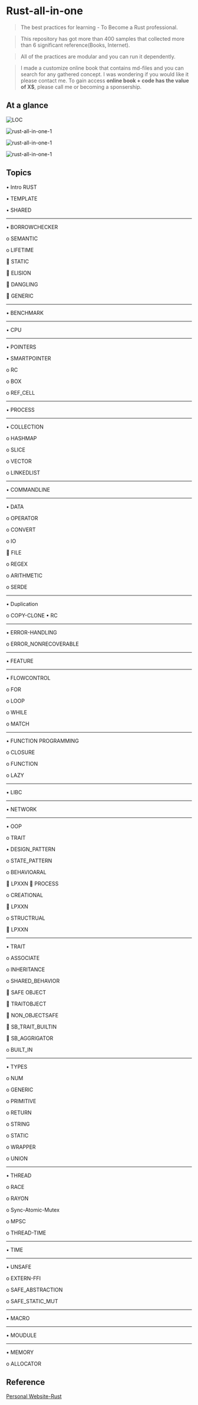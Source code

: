 # Rust-all-in-one

> The best practices for learning - To Become a Rust professional.

> This repository has got more than 400 samples that collected more than 6 significant reference(Books, Internet). 

> All of the practices  are modular and you can run it dependently.

> I made a customize online book that contains md-files and you can search for any gathered concept. I was wondering if you would like it please contact me. To gain access **online book + code has the value of X$**, please call me or becoming a sponsership. 

## At a glance 


![LOC](https://github.com/armanriazi/rust-all-in-one/blob/main/LOC.JPG)
>
![rust-all-in-one-1](https://github.com/armanriazi/rust-all-in-one/blob/main/rust-all-in-one.JPG)
>
![rust-all-in-one-1](https://github.com/armanriazi/rust-all-in-one/blob/main/rust-all-in-one-2.JPG)
>
![rust-all-in-one-1](https://github.com/armanriazi/rust-all-in-one/blob/main/rust-all-in-one-3.JPG)

## Topics

•	Intro RUST

•	TEMPLATE

•	SHARED
________________________________________

•	BORROWCHECKER

o	SEMANTIC

o	LIFETIME

  	STATIC
  
  	ELISION
  
  	DANGLING
  
  	GENERIC
________________________________________

•	BENCHMARK

________________________________________

•	CPU

________________________________________

•	POINTERS

•	SMARTPOINTER

o	RC

o	BOX

o	REF_CELL
________________________________________

•	PROCESS
________________________________________

•	COLLECTION

o	HASHMAP

o	SLICE

o	VECTOR

o	LINKEDLIST
________________________________________

•	COMMANDLINE
________________________________________

•	DATA

o	OPERATOR

o	CONVERT

o	IO

  	FILE

o	REGEX

o	ARITHMETIC

o	SERDE
________________________________________

•	Duplication

o	COPY-CLONE
•	RC
________________________________________

•	ERROR-HANDLING

o	ERROR_NONRECOVERABLE
________________________________________

•	FEATURE
________________________________________

•	FLOWCONTROL

o	FOR

o	LOOP

o	WHILE

o	MATCH
________________________________________

•	FUNCTION PROGRAMMING

o	CLOSURE

o	FUNCTION

o	LAZY
________________________________________

•	LIBC
________________________________________

•	NETWORK
________________________________________

•	OOP

o	TRAIT

•	DESIGN_PATTERN

o	STATE_PATTERN

o	BEHAVIOARAL

  	LPXXN
  	PROCESS

o	CREATIONAL

  	LPXXN

o	STRUCTRUAL

  	LPXXN
________________________________________

•	TRAIT

o	ASSOCIATE

o	INHERITANCE

o	SHARED_BEHAVIOR

  	SAFE OBJECT

  	TRAITOBJECT

  	NON_OBJECTSAFE
  
  	SB_TRAIT_BUILTIN

  	SB_AGGRIGATOR

o	BUILT_IN
________________________________________
•	TYPES

o	NUM

o	GENERIC

o	PRIMITIVE

o	RETURN

o	STRING

o	STATIC

o	WRAPPER

o	UNION
________________________________________

•	THREAD

o	RACE

o	RAYON

o	Sync-Atomic-Mutex

o	MPSC

o	THREAD-TIME
________________________________________

•	TIME
________________________________________

•	UNSAFE

o	EXTERN-FFI

o	SAFE_ABSTRACTION

o	SAFE_STATIC_MUT
________________________________________

•	MACRO
________________________________________

•	MOUDULE
________________________________________

•	MEMORY

o	ALLOCATOR


## Reference

[Personal Website-Rust](https://armanriazi.github.io/site/public/programming/rust/rust/)

